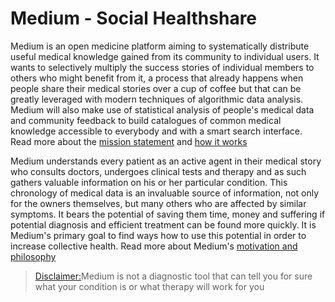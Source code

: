 Medium - Social Healthshare
======

Medium is an open medicine platform aiming to systematically distribute useful medical knowledge gained from its community
to individual users. It wants to selectively multiply the success stories of individual members to others who might benefit from it,
a process that already happens when people share their medical stories over a cup of coffee but that can be greatly leveraged with
modern techniques of algorithmic data analysis. Medium will also make use of statistical analysis of people's medical data and
community feedback to build catalogues of common medical knowledge accessible to everybody and with a smart search interface.
Read more about the [mission statement](http://github.com/bennidi/medium/wiki/Mission-Statement) and [how it works](http://github.com/bennidi/medium/wiki/How-it-works)

Medium understands every patient as an active agent in their medical story who consults doctors, undergoes clinical tests and therapy
and as such gathers valuable information on his or her particular condition. This chronology of medical data is an invaluable source of information,
not only for the owners themselves, but many others who are affected by similar symptoms. It bears the potential of saving them time,
money and suffering if potential diagnosis and efficient treatment can be found more quickly. It is Medium's primary goal to find ways
how to use this potential in order to increase collective health.
Read more about Medium's [motivation and philosophy](http://github.com/bennidi/medium/Motivation-and-Philosophy)



> [Disclaimer:](http://github.com/bennidi/medium/Disclaimer)Medium is not a diagnostic tool that can tell you for sure what your condition is or what therapy will work for you

